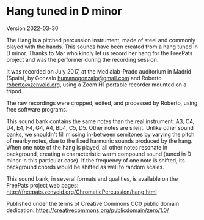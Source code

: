 # Hang tuned in D minor

Version 2022-03-30

The Hang is a pitched percussion instrument, made of steel and commonly played
with the hands. This sounds have been created from a hang tuned in D minor.
Thanks to Mar who kindly let us record her hang for the FreePats project and
was the performer during the recording session.

It was recorded on July 2017, at the Medialab-Prado auditorium in Madrid
(Spain), by Gonzalo <humanogonzalo@gmail.com> and Roberto
<roberto@zenvoid.org>, using a Zoom H1 portable recorder mounted on a tripod.

The raw recordings were cropped, edited, and processed by Roberto, using free
software programs.

This sound bank contains the same notes than the real instrument: A3, C4, D4,
E4, F4, G4, A4, Bb4, C5, D5. Other notes are silent. Unlike other sound banks,
we shouldn't fill missing in-between semitones by varying the pitch of nearby
notes, due to the fixed harmonic sounds produced by the hang. When one note of
the hang is played, all other notes resonate in background, creating a
characteristic warm compound sound (tuned in D minor in this particular case).
If the frequency of one note is shifted, its background chords would be
shifted as well to random scales.

This sound bank, in several formats and qualities, is available on the
FreePats project web pages:
http://freepats.zenvoid.org/ChromaticPercussion/hang.html


Published under the terms of Creative Commons CC0 public domain dedication:
https://creativecommons.org/publicdomain/zero/1.0/
